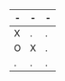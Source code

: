 | -   | -   | -   |
| --- | --- | --- |
| X   | .   | .   |
| O   | X   | .   |
| .   | .   | .   |
